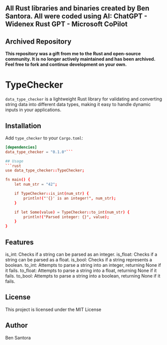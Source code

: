 ## All Rust libraries and binaries created by Ben Santora. All were coded using AI: ChatGPT - Widenex Rust GPT - Microsoft CoPilot

## Archived Repository

**This repository was a gift from me to the Rust and open-source community. It is no longer actively maintained and has been archived. Feel free to fork and continue development on your own.**

# TypeChecker

`data_type_checker` is a lightweight Rust library for validating and converting string data into different data types, making it easy to handle dynamic inputs in your applications.

## Installation

Add `type_checker` to your `Cargo.toml`:

```toml
[dependencies]
data_type_checker = "0.1.0"```

## Usage
```rust
use data_type_checker::TypeChecker;

fn main() {
    let num_str = "42";

    if TypeChecker::is_int(num_str) {
        println!("'{}' is an integer!", num_str);
    }

    if let Some(value) = TypeChecker::to_int(num_str) {
        println!("Parsed integer: {}", value);
    }
}
```
## Features
is_int: Checks if a string can be parsed as an integer.
is_float: Checks if a string can be parsed as a float.
is_bool: Checks if a string represents a boolean.
to_int: Attempts to parse a string into an integer, returning None if it fails.
to_float: Attempts to parse a string into a float, returning None if it fails.
to_bool: Attempts to parse a string into a boolean, returning None if it fails.

## License
This project is licensed under the MIT License

## Author
Ben Santora 
